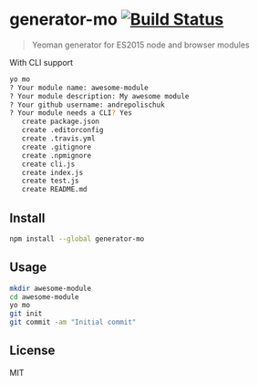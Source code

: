 # generator-mo [![Build Status][travis-image]][travis-url]

> Yeoman generator for ES2015 node and browser modules

With CLI support

```sh
yo mo
? Your module name: awesome-module
? Your module description: My awesome module
? Your github username: andrepolischuk
? Your module needs a CLI? Yes
   create package.json
   create .editorconfig
   create .travis.yml
   create .gitignore
   create .npmignore
   create cli.js
   create index.js
   create test.js
   create README.md
```

## Install

```sh
npm install --global generator-mo
```

## Usage

```sh
mkdir awesome-module
cd awesome-module
yo mo
git init
git commit -am "Initial commit"
```

## License

MIT

[travis-url]: https://travis-ci.org/andrepolischuk/generator-mo
[travis-image]: https://travis-ci.org/andrepolischuk/generator-mo.svg?branch=master
